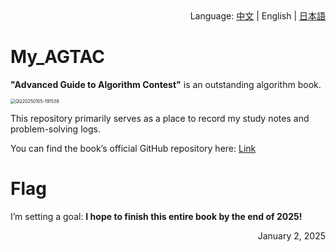 <div align="right">
  Language:
  <a title="中文" href="../README.md">中文</a> | 
  English | 
  <a title="日本語" href="README_jp.md">日本語</a>
</div>

# My_AGTAC

**"Advanced Guide to Algorithm Contest"** is an outstanding algorithm book.

<img src="https://my-markdown-picture-bedding.oss-ap-northeast-1.aliyuncs.com/uPic/2025-01-05/QQ20250105-191538.png" alt="QQ20250105-191538" style="zoom:50%;" />

This repository primarily serves as a place to record my study notes and problem-solving logs.

You can find the book’s official GitHub repository here: [Link](https://github.com/lydrainbowcat/tedukuri)

# Flag

I’m setting a goal: **I hope to finish this entire book by the end of 2025!**

<div style="text-align: right;"> January 2, 2025   </div>